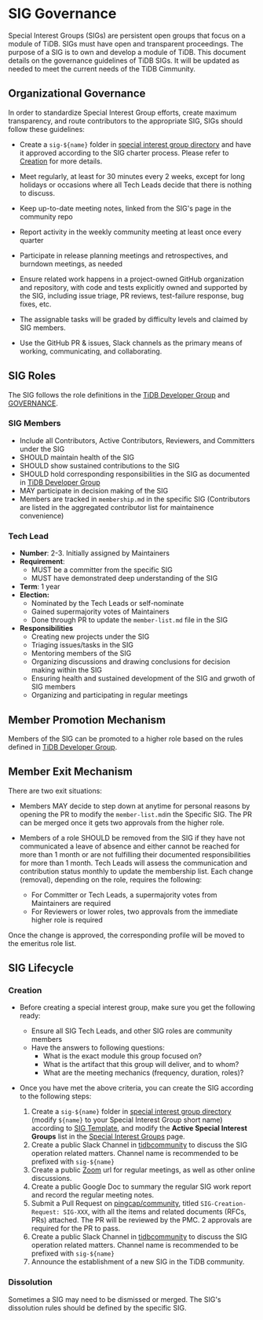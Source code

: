 # SIG Governance

Special Interest Groups (SIGs) are persistent open groups that focus on a module of TiDB. SIGs must have open and transparent proceedings. The purpose of a SIG is to own and develop a module of TiDB. This document details on the governance guidelines of TiDB SIGs. It will be updated as needed to meet the current needs of the TiDB Cimmunity.

## Organizational Governance

In order to standardize Special Interest Group efforts, create maximum transparency, and route contributors to the appropriate SIG, SIGs should follow these guidelines:

- Create a `sig-${name}` folder in [special interest group directory](../special-interest-groups) and have it approved according to the SIG charter process. Please refer to [Creation](#Creation) for more details.

- Meet regularly, at least for 30 minutes every 2 weeks, except for long holidays or occasions where all Tech Leads decide that there is nothing to discuss.
- Keep up-to-date meeting notes, linked from the SIG's page in the community repo
- Report activity in the weekly community meeting at least once every quarter
- Participate in release planning meetings and retrospectives, and burndown meetings, as needed
- Ensure related work happens in a project-owned GitHub organization and repository, with code and tests explicitly owned and supported by the SIG, including issue triage, PR reviews, test-failure response, bug fixes, etc.
- The assignable tasks will be graded by difficulty levels and claimed by SIG members.
- Use the GitHub PR & issues, Slack channels as the primary means of working, communicating, and collaborating.

## SIG Roles

The SIG follows the role definitions in the [TiDB Developer Group](/architecture/README.md#tidb-developer-group) and [GOVERNANCE](/GOVERNANCE.md).

### SIG Members

- Include all Contributors, Active Contributors, Reviewers, and Committers under the SIG
- SHOULD maintain health of the SIG
- SHOULD show sustained contributions to the SIG
- SHOULD hold corresponding responsibilities in the SIG as documented in [TiDB Developer Group](/architecture/README.md#tidb-developer-group)
- MAY participate in decision making of the SIG
- Members are tracked in `membership.md` in the specific SIG (Contributors are listed in the aggregated contributor list for maintainence convenience)

### Tech Lead

  - **Number**: 2-3. Initially assigned by Maintainers
  - **Requirement**:
    - MUST be a committer from the specific SIG
    - MUST have demonstrated deep understanding of the SIG
  - **Term**: 1 year
  - **Election:**
      - Nominated by the Tech Leads or self-nominate
      - Gained supermajority votes of Maintainers
      - Done through PR to update the `member-list.md` file in the SIG
- **Responsibilities**
    - Creating new projects under the SIG
    - Triaging issues/tasks in the SIG
    - Mentoring members of the SIG
    - Organizing discussions and drawing conclusions for decision making within the SIG
    - Ensuring health and sustained development of the SIG and grwoth of SIG members
    - Organizing and participating in regular meetings

## Member Promotion Mechanism

Members of the SIG can be promoted to a higher role based on the rules defined in [TiDB Developer Group](/architecture/README.md#tidb-developer-group). 

## Member Exit Mechanism

There are two exit situations:

- Members MAY decide to step down at anytime for personal reasons by opening the PR to modify the `member-list.md`in the Specific SIG. The PR can be merged once it gets two approvals from the higher role.

- Members of a role SHOULD be removed from the SIG if they have not communicated a leave of absence and either cannot be reached for more than 1 month or are not fulfilling their documented responsibilities for more than 1 month. Tech Leads will assess the communication and contribution status monthly to update the membership list. Each change (removal), depending on the role, requires the following:

    - For Committer or Tech Leads, a supermajority votes from Maintainers are required
    - For Reviewers or lower roles, two approvals from the immediate higher role is required

Once the change is approved, the corresponding profile will be moved to the emeritus role list.

## SIG Lifecycle

### Creation

* Before creating a special interest group, make sure you get the following ready:
  * Ensure all SIG Tech Leads, and other SIG roles are community members
  * Have the answers to following questions:
    * What is the exact module this group focused on?
    * What is the artifact that this group will deliver, and to whom?
    * What are the meeting mechanics (frequency, duration, roles)?

* Once you have met the above criteria, you can create the SIG according to the  following steps:

	1. Create a `sig-${name}` folder in [special interest group directory](../special-interest-groups) (modify `${name}` to your Special Interest Group short name) according to [SIG Template](../special-interest-groups/sig-template), and modify the **Active Special Interest Groups** list in the [Special Interest Groups](../special-interest-groups/README.md) page. 
	2. Create a public Slack Channel in [tidbcommunity](https://pingcap.com/tidbslack/) to discuss the SIG operation related matters. Channel name is recommended to be prefixed with `sig-${name}`
	3. Create a public [Zoom](https://zoom.com/) url for regular meetings, as well as other online discussions.
	4. Create a public Google Doc to summary the regular SIG work report and record the regular meeting notes.
	5. Submit a Pull Request on [pingcap/community](https://github.com/pingcap/community), titled `SIG-Creation-Request: SIG-XXX`, with all the items and related documents (RFCs, PRs) attached. The PR will be reviewed by the PMC. 2 approvals are required for the PR to pass.
	6. Create a public Slack Channel in [tidbcommunity](https://pingcap.com/tidbslack/) to discuss the SIG operation related matters. Channel name is recommended to be prefixed with `sig-${name}`
	7. Announce the establishment of a new SIG in the TiDB community.

### Dissolution

Sometimes a SIG may need to be dismissed or merged. The SIG's dissolution rules should be defined by the specific SIG.
